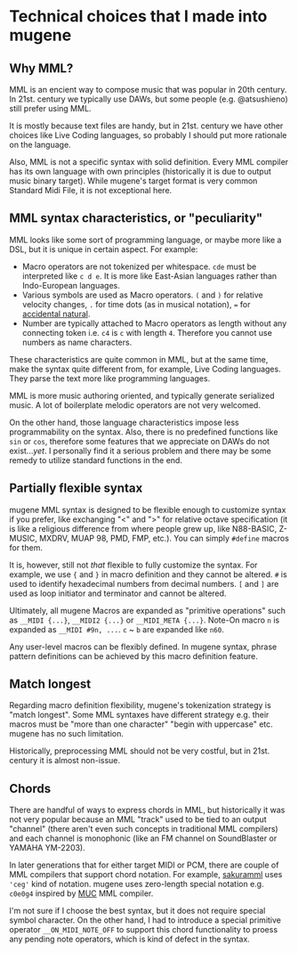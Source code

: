 # Technical choices that I made into mugene

## Why MML?

MML is an encient way to compose music that was popular in 20th century. In 21st. century we typically use DAWs, but some people (e.g. @atsushieno) still prefer using MML.

It is mostly because text files are handy, but in 21st. century we have other choices like Live Coding languages, so probably I should put more rationale on the language.

Also, MML is not a specific syntax with solid definition. Every MML compiler has its own language with own principles (historically it is due to output music binary target). While mugene's target format is very common Standard Midi File, it is not exceptional here.

## MML syntax characteristics, or "peculiarity"

MML looks like some sort of programming language, or maybe more like a DSL, but it is unique in certain aspect. For example:

- Macro operators are not tokenized per whitespace. `cde` must be interpreted like `c d e`. It is more like East-Asian languages rather than Indo-European languages.
- Various symbols are used as Macro operators. `(` and `)` for relative velocity changes, `.` for time dots (as in musical notation), `=` for [accidental natural](https://en.wikipedia.org/wiki/Accidental_(music)).
- Number are typically attached to Macro operators as length without any connecting token i.e. `c4` is `c` with length `4`. Therefore you cannot use numbers as name characters.

These characteristics are quite common in MML, but at the same time, make the syntax quite different from, for example, Live Coding languages. They parse the text more like programming languages.

MML is more music authoring oriented, and typically generate serialized music. A lot of boilerplate melodic operators are not very welcomed.

On the other hand, those language characteristics impose less programmability on the syntax. Also, there is no predefined functions like `sin` or `cos`, therefore some features that we appreciate on DAWs do not exist...*yet*. I personally find it a serious problem and there may be some remedy to utilize standard functions in the end.

## Partially flexible syntax

mugene MML syntax is designed to be flexible enough to customize syntax if you prefer, like exchanging "<" and ">" for relative octave specification (it is like a religious difference from where people grew up, like N88-BASIC, Z-MUSIC, MXDRV, MUAP 98, PMD, FMP, etc.). You can simply `#define` macros for them.

It is, however, still not *that* flexible to fully customize the syntax. For example, we use `{` and `}` in macro definition and they cannot be altered. `#` is used to identify hexadecimal numbers from decimal numbers. `[` and `]` are used as loop initiator and terminator and cannot be altered.

Ultimately, all mugene Macros are expanded as "primitive operations" such as `__MIDI {...}`, `__MIDI2 {...}` or `__MIDI_META {...}`. Note-On macro `n` is expanded as `__MIDI #9n, ...`. `c` ~ `b` are expanded like `n60`.

Any user-level macros can be flexibly defined. In mugene syntax, phrase pattern definitions can be achieved by this macro definition feature.

## Match longest

Regarding macro definition flexibility, mugene's tokenization strategy is "match longest". Some MML syntaxes have different strategy e.g. their macros must be "more than one character" "begin with uppercase" etc. mugene has no such limitation.

Historically, preprocessing MML should not be very costful, but in 21st. century it is almost non-issue.

## Chords

There are handful of ways to express chords in MML, but historically it was not very popular because an MML "track" used to be tied to an output "channel" (there aren't even such concepts in traditional MML compilers) and each channel is monophonic (like an FM channel on SoundBlaster or YAMAHA YM-2203).

In later generations that for either target MIDI or PCM, there are couple of MML compilers that support chord notation. For example, [sakuramml](http://sakuramml.com/) uses `'ceg'` kind of notation. mugene uses zero-length special notation e.g. `c0e0g4` inspired by [MUC](https://www.vector.co.jp/soft/dos/art/se028130.html) MML compiler.

I'm not sure if I choose the best syntax, but it does not require special symbol character. On the other hand, I had to introduce a special primitive operator `__ON_MIDI_NOTE_OFF` to support this chord functionality to proess any pending note operators, which is kind of defect in the syntax.
